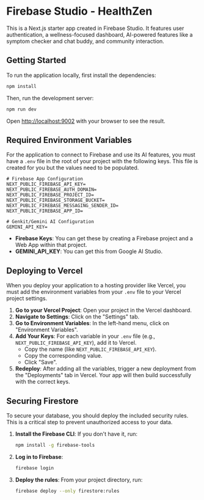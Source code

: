 
# Firebase Studio - HealthZen

This is a Next.js starter app created in Firebase Studio. It features user authentication, a wellness-focused dashboard, AI-powered features like a symptom checker and chat buddy, and community interaction.

## Getting Started

To run the application locally, first install the dependencies:
```bash
npm install
```
Then, run the development server:
```bash
npm run dev
```
Open [http://localhost:9002](http://localhost:9002) with your browser to see the result.

## Required Environment Variables

For the application to connect to Firebase and use its AI features, you must have a `.env` file in the root of your project with the following keys. This file is created for you but the values need to be populated.

```
# Firebase App Configuration
NEXT_PUBLIC_FIREBASE_API_KEY=
NEXT_PUBLIC_FIREBASE_AUTH_DOMAIN=
NEXT_PUBLIC_FIREBASE_PROJECT_ID=
NEXT_PUBLIC_FIREBASE_STORAGE_BUCKET=
NEXT_PUBLIC_FIREBASE_MESSAGING_SENDER_ID=
NEXT_PUBLIC_FIREBASE_APP_ID=

# Genkit/Gemini AI Configuration
GEMINI_API_KEY=
```

- **Firebase Keys**: You can get these by creating a Firebase project and a Web App within that project.
- **GEMINI_API_KEY**: You can get this from Google AI Studio.

## Deploying to Vercel

When you deploy your application to a hosting provider like Vercel, you must add the environment variables from your `.env` file to your Vercel project settings.

1.  **Go to your Vercel Project**: Open your project in the Vercel dashboard.
2.  **Navigate to Settings**: Click on the "Settings" tab.
3.  **Go to Environment Variables**: In the left-hand menu, click on "Environment Variables".
4.  **Add Your Keys**: For each variable in your `.env` file (e.g., `NEXT_PUBLIC_FIREBASE_API_KEY`), add it to Vercel.
    -   Copy the name (like `NEXT_PUBLIC_FIREBASE_API_KEY`).
    -   Copy the corresponding value.
    -   Click "Save".
5.  **Redeploy**: After adding all the variables, trigger a new deployment from the "Deployments" tab in Vercel. Your app will then build successfully with the correct keys.

## Securing Firestore

To secure your database, you should deploy the included security rules. This is a critical step to prevent unauthorized access to your data.

1.  **Install the Firebase CLI**: If you don't have it, run:
    ```bash
    npm install -g firebase-tools
    ```
2.  **Log in to Firebase**:
    ```bash
    firebase login
    ```
3.  **Deploy the rules**: From your project directory, run:
    ```bash
    firebase deploy --only firestore:rules
    ```
